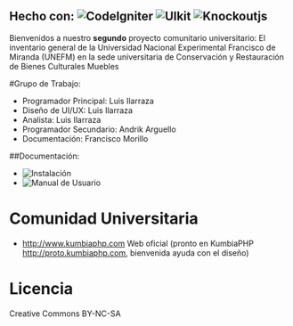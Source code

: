 Hecho con:
![CodeIgniter]()
![UIkit]()
![Knockoutjs]()
---
Bienvenidos a nuestro __segundo__  proyecto comunitario universitario:
El inventario general de la Universidad Nacional Experimental Francisco de Miranda (UNEFM) en la sede universitaria de Conservación y Restauración de Bienes Culturales Muebles

#Grupo de Trabajo:
* Programador Principal: Luis Ilarraza
* Diseño de UI/UX: Luis Ilarraza
* Analista: Luis Ilarraza
* Programador Secundario: Andrik Arguello
* Documentación: Francisco Morillo

##Documentación:
* ![Instalación]()
* ![Manual de Usuario]()

Comunidad Universitaria
===
* http://www.kumbiaphp.com  Web oficial  (pronto en KumbiaPHP http://proto.kumbiaphp.com, bienvenida ayuda con el diseño)

Licencia
===
Creative Commons BY-NC-SA
